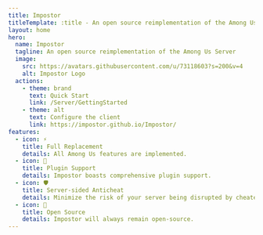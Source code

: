 ```yaml
---
title: Impostor
titleTemplate: :title - An open source reimplementation of the Among Us Server
layout: home
hero:
  name: Impostor
  tagline: An open source reimplementation of the Among Us Server
  image:
    src: https://avatars.githubusercontent.com/u/73118603?s=200&v=4
    alt: Impostor Logo
  actions:
    - theme: brand
      text: Quick Start
      link: /Server/GettingStarted
    - theme: alt
      text: Configure the client
      link: https://impostor.github.io/Impostor/
features:
  - icon: ⚡
    title: Full Replacement
    details: All Among Us features are implemented.
  - icon: 🔌
    title: Plugin Support
    details: Impostor boasts comprehensive plugin support.
  - icon: 🛡️
    title: Server-sided Anticheat
    details: Minimize the risk of your server being disrupted by cheaters.
  - icon: 🤝
    title: Open Source
    details: Impostor will always remain open-source.
---
```


